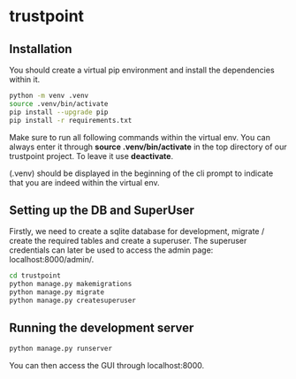 # trustpoint

## Installation

You should create a virtual pip environment and install the dependencies within it.

```bash
python -m venv .venv
source .venv/bin/activate
pip install --upgrade pip
pip install -r requirements.txt
```

Make sure to run all following commands within the virtual env. You can always enter it through **source .venv/bin/activate**
in the top directory of our trustpoint project. To leave it use **deactivate**.

(.venv) should be displayed in the beginning of the cli prompt to indicate that you are indeed within the virtual env.

## Setting up the DB and SuperUser

Firstly, we need to create a sqlite database for development, migrate / create the required tables and create
a superuser.  The superuser credentials can later be used to access the admin page: localhost:8000/admin/.

```bash
cd trustpoint
python manage.py makemigrations
python manage.py migrate
python manage.py createsuperuser
```

## Running the development server

```bash
python manage.py runserver
```

You can then access the GUI through localhost:8000.

